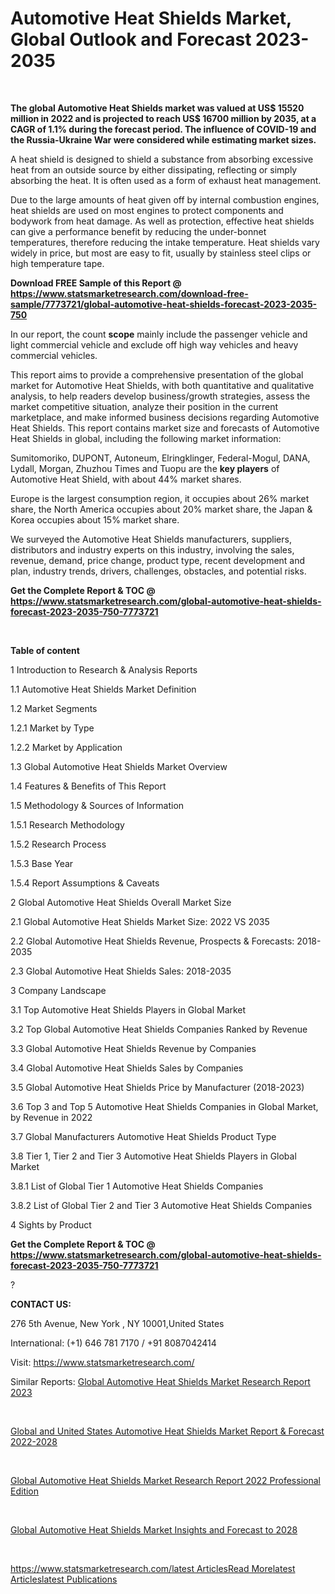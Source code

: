 <h1>Automotive Heat Shields Market, Global Outlook and Forecast 2023-2035</h1><br/><p><strong>The global Automotive Heat Shields market was valued at US$ 15520 million in 2022 and is projected to reach US$ 16700 million by 2035, at a <strong>CAGR</strong> of 1.1% during the forecast period. The influence of COVID-19 and the Russia-Ukraine War were considered while estimating market sizes.</strong></p>
 
 
 
 <p>A heat shield is designed to shield a substance from absorbing excessive heat from an outside source by either dissipating, reflecting or simply absorbing the heat. It is often used as a form of exhaust heat management.</p>
 
 
 
 <p>Due to the large amounts of heat given off by internal combustion engines, heat shields are used on most engines to protect components and bodywork from heat damage. As well as protection, effective heat shields can give a performance benefit by reducing the under-bonnet temperatures, therefore reducing the intake temperature. Heat shields vary widely in price, but most are easy to fit, usually by stainless steel clips or high temperature tape.</p>
 
 
 
 <p><strong>Download FREE Sample of this Report @ <a href="https://www.statsmarketresearch.com/download-free-sample/7773721/global-automotive-heat-shields-forecast-2023-2035-750">https://www.statsmarketresearch.com/download-free-sample/7773721/global-automotive-heat-shields-forecast-2023-2035-750</a></strong></p>
 
 
 
 <p>In our report, the count <strong>scope</strong> mainly include the passenger vehicle and light commercial vehicle and exclude off high way vehicles and heavy commercial vehicles.</p>
 
 
 
 <p>This report aims to provide a comprehensive presentation of the global market for Automotive Heat Shields, with both quantitative and qualitative analysis, to help readers develop business/growth strategies, assess the market competitive situation, analyze their position in the current marketplace, and make informed business decisions regarding Automotive Heat Shields. This report contains market size and forecasts of Automotive Heat Shields in global, including the following market information:</p>
 
 
 
 <p>Sumitomoriko, DUPONT, Autoneum, Elringklinger, Federal-Mogul, DANA, Lydall, Morgan, Zhuzhou Times and Tuopu are the <strong>key players</strong> of Automotive Heat Shield, with about 44% market shares.</p>
 
 
 
 <p>Europe is the largest consumption region, it occupies about 26% market share, the North America occupies about 20% market share, the Japan & Korea occupies about 15% market share.</p>
 
 
 
 <p>We surveyed the Automotive Heat Shields manufacturers, suppliers, distributors and industry experts on this industry, involving the sales, revenue, demand, price change, product type, recent development and plan, industry trends, drivers, challenges, obstacles, and potential risks.</p>
 
 
 
 <div><b>Get the Complete Report & TOC @ <a href="https://www.statsmarketresearch.com/global-automotive-heat-shields-forecast-2023-2035-750-7773721">https://www.statsmarketresearch.com/global-automotive-heat-shields-forecast-2023-2035-750-7773721</a></b></div>
 
 
 
 <p><br />
 
 <b>Table of content</b></p>
 
 
 
 <p>1 Introduction to Research & Analysis Reports<br />
 
 1.1 Automotive Heat Shields Market Definition<br />
 
 1.2 Market Segments<br />
 
 1.2.1 Market by Type<br />
 
 1.2.2 Market by Application<br />
 
 1.3 Global Automotive Heat Shields Market Overview<br />
 
 1.4 Features & Benefits of This Report<br />
 
 1.5 Methodology & Sources of Information<br />
 
 1.5.1 Research Methodology<br />
 
 1.5.2 Research Process<br />
 
 1.5.3 Base Year<br />
 
 1.5.4 Report Assumptions & Caveats<br />
 
 2 Global Automotive Heat Shields Overall Market Size<br />
 
 2.1 Global Automotive Heat Shields Market Size: 2022 VS 2035<br />
 
 2.2 Global Automotive Heat Shields Revenue, Prospects & Forecasts: 2018-2035<br />
 
 2.3 Global Automotive Heat Shields Sales: 2018-2035<br />
 
 3 Company Landscape<br />
 
 3.1 Top Automotive Heat Shields Players in Global Market<br />
 
 3.2 Top Global Automotive Heat Shields Companies Ranked by Revenue<br />
 
 3.3 Global Automotive Heat Shields Revenue by Companies<br />
 
 3.4 Global Automotive Heat Shields Sales by Companies<br />
 
 3.5 Global Automotive Heat Shields Price by Manufacturer (2018-2023)<br />
 
 3.6 Top 3 and Top 5 Automotive Heat Shields Companies in Global Market, by Revenue in 2022<br />
 
 3.7 Global Manufacturers Automotive Heat Shields Product Type<br />
 
 3.8 Tier 1, Tier 2 and Tier 3 Automotive Heat Shields Players in Global Market<br />
 
 3.8.1 List of Global Tier 1 Automotive Heat Shields Companies<br />
 
 3.8.2 List of Global Tier 2 and Tier 3 Automotive Heat Shields Companies<br />
 
 4 Sights by Product</p>
 
 
 
 <div><b>Get the Complete Report & TOC @ <a href="https://www.statsmarketresearch.com/global-automotive-heat-shields-forecast-2023-2035-750-7773721">https://www.statsmarketresearch.com/global-automotive-heat-shields-forecast-2023-2035-750-7773721</a></b></div>
 
 
 
 <p>? </p>
 
 
 
 <p><b>CONTACT US:</b><br />
 
 276 5th Avenue, New York , NY 10001,United States<br />
 
 International: (+1) 646 781 7170 / +91 8087042414<br />
 
 Visit: <a href="https://www.statsmarketresearch.com/">https://www.statsmarketresearch.com/</a><br />
 
 Similar Reports: <a href="https://www.statsmarketresearch.com/global-automotive-heat-shields-forecast-2023-2035-750-7773721">Global Automotive Heat Shields Market Research Report 2023</a><br />
 
 <br />
 
 <a href="https://www.statsmarketresearch.com/global-automotive-heat-shields-forecast-2023-2035-750-7773721">Global and United States Automotive Heat Shields Market Report & Forecast 2022-2028</a><br />
 
 <br />
 
 <a href="https://www.statsmarketresearch.com/global-automotive-heat-shields-forecast-2023-2035-750-7773721">Global Automotive Heat Shields Market Research Report 2022 Professional Edition</a><br />
 
 <br />
 
 <a href="https://www.statsmarketresearch.com/global-automotive-heat-shields-forecast-2023-2035-750-7773721">Global Automotive Heat Shields Market Insights and Forecast to 2028</a><br />
 
 <br />
 
 <a href="https://gyeongbokgung.com">https://www.statsmarketresearch.com/</a><a href="https://hallyeomaritime.com">latest Articles</a><a href="https://jingwansa.com">Read More</a><a href="https://nguoiviet.jp/">latest Articles</a><a href="https://www.intelmarketresearch.com/">latest Publications</a></p>